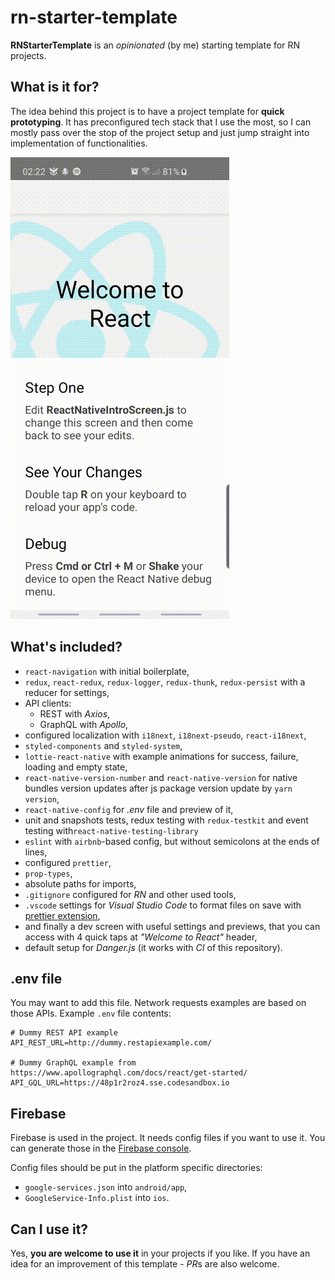 # rn-starter-template

**RNStarterTemplate** is an _opinionated_ (by me) starting template for RN projects.

## What is it for?

The idea behind this project is to have a project template for **quick prototyping**.
It has preconfigured tech stack that I use the most, so I can mostly pass over the stop of the project setup and just jump straight into implementation of functionalities.

![Demo](./readme/demo.gif 'Demo presenting the template')

## What's included?

- `react-navigation` with initial boilerplate,
- `redux`, `react-redux`, `redux-logger`, `redux-thunk`, `redux-persist` with a reducer for settings,
- API clients:
  - REST with _Axios_,
  - GraphQL with _Apollo_,
- configured localization with `i18next`, `i18next-pseudo`, `react-i18next`,
- `styled-components` and `styled-system`,
- `lottie-react-native` with example animations for success, failure, loading and empty state,
- `react-native-version-number` and `react-native-version` for native bundles version updates after js package version update by `yarn version`,
- `react-native-config` for _.env_ file and preview of it,
- unit and snapshots tests, redux testing with `redux-testkit` and event testing with`react-native-testing-library`
- `eslint` with `airbnb`-based config, but without semicolons at the ends of lines,
- configured `prettier`,
- `prop-types`,
- absolute paths for imports,
- `.gitignore` configured for _RN_ and other used tools,
- `.vscode` settings for _Visual Studio Code_ to format files on save with [prettier extension](https://marketplace.visualstudio.com/items?itemName=esbenp.prettier-vscode),
- and finally a dev screen with useful settings and previews, that you can access with 4 quick taps at _"Welcome to React"_ header,
- default setup for _Danger.js_ (it works with _CI_ of this repository).

## .env file

You may want to add this file. Network requests examples are based on those APIs. Example `.env` file contents:

```
# Dummy REST API example
API_REST_URL=http://dummy.restapiexample.com/

# Dummy GraphQL example from https://www.apollographql.com/docs/react/get-started/
API_GQL_URL=https://48p1r2roz4.sse.codesandbox.io
```

## Firebase

Firebase is used in the project. It needs config files if you want to use it. You can generate those in the [Firebase console](https://firebase.google.com/).

Config files should be put in the platform specific directories:

- `google-services.json` into `android/app`,
- `GoogleService-Info.plist` into `ios`.

## Can I use it?

Yes, **you are welcome to use it** in your projects if you like.
If you have an idea for an improvement of this template - *PR*s are also welcome.
